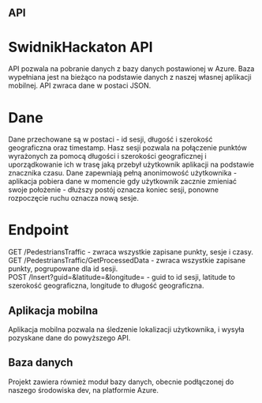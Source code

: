 ## API
# SwidnikHackaton API
API pozwala na pobranie danych z bazy danych postawionej w Azure. Baza wypełniana jest na bieżąco na podstawie danych z naszej własnej aplikacji mobilnej. 
API zwraca dane w postaci JSON.

# Dane 
Dane przechowane są w postaci - id sesji, długość i szerokość geograficzna oraz timestamp. Hasz sesji pozwala na połączenie punktów wyrażonych za pomocą długości i szerokości geograficznej i uporządkowanie ich w trasę jaką przebył użytkownik aplikacji na podstawie znacznika czasu. 
Dane zapewniają pełną anonimowość użytkownika - aplikacja pobiera dane w momencie gdy użytkownik zacznie zmieniać swoje położenie - dłuższy postój oznacza koniec sesji, ponowne rozpoczęcie ruchu oznacza nową sesje. 

# Endpoint
GET /PedestriansTraffic - zwraca wszystkie zapisane punkty, sesje i czasy.  
GET /PedestriansTraffic/GetProcessedData - zwraca wszystkie zapisane punkty, pogrupowane dla id sesji.  
POST /Insert?guid=<guid>&latitude=<latitude>&longitude=<longitude> - guid to id sesji, latitude to szerokość geograficzna, longitude to długość geograficzna.  
  
 ## Aplikacja mobilna
 Aplikacja mobilna pozwala na śledzenie lokalizacji użytkownika, i wysyła pozyskane dane do powyższego API. 
 
 ## Baza danych
 Projekt zawiera również moduł bazy danych, obecnie podłączonej do naszego środowiska dev, na platformie Azure. 
